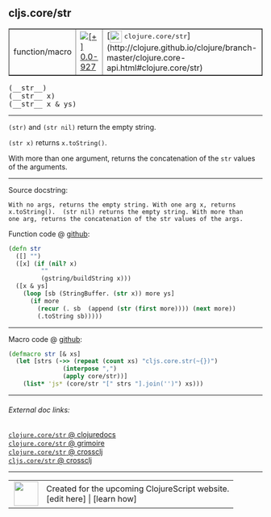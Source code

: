 ## cljs.core/str



 <table border="1">
<tr>
<td>function/macro</td>
<td><a href="https://github.com/cljsinfo/cljs-api-docs/tree/0.0-927"><img valign="middle" alt="[+] 0.0-927" title="Added in 0.0-927" src="https://img.shields.io/badge/+-0.0--927-lightgrey.svg"></a> </td>
<td>
[<img height="24px" valign="middle" src="http://i.imgur.com/1GjPKvB.png"> <samp>clojure.core/str</samp>](http://clojure.github.io/clojure/branch-master/clojure.core-api.html#clojure.core/str)
</td>
</tr>
</table>


 <samp>
(__str__)<br>
</samp>
 <samp>
(__str__ x)<br>
</samp>
 <samp>
(__str__ x & ys)<br>
</samp>

---

`(str)` and `(str nil)` return the empty string.

`(str x)` returns `x.toString()`.

With more than one argument, returns the concatenation of the `str` values of
the arguments.



---




Source docstring:

```
With no args, returns the empty string. With one arg x, returns
x.toString().  (str nil) returns the empty string. With more than
one arg, returns the concatenation of the str values of the args.
```


Function code @ [github](https://github.com/clojure/clojurescript/blob/r2657/src/cljs/cljs/core.cljs#L2119-L2131):

```clj
(defn str
  ([] "")
  ([x] (if (nil? x)
         ""
         (gstring/buildString x)))
  ([x & ys]
    (loop [sb (StringBuffer. (str x)) more ys]
      (if more
        (recur (. sb  (append (str (first more)))) (next more))
        (.toString sb)))))
```

<!--
Repo - tag - source tree - lines:

 <pre>
clojurescript @ r2657
└── src
    └── cljs
        └── cljs
            └── <ins>[core.cljs:2119-2131](https://github.com/clojure/clojurescript/blob/r2657/src/cljs/cljs/core.cljs#L2119-L2131)</ins>
</pre>

-->

---

Macro code @ [github](https://github.com/clojure/clojurescript/blob/r2657/src/clj/cljs/core.clj#L207-L211):

```clj
(defmacro str [& xs]
  (let [strs (->> (repeat (count xs) "cljs.core.str(~{})")
               (interpose ",")
               (apply core/str))]
    (list* 'js* (core/str "[" strs "].join('')") xs)))
```

<!--
Repo - tag - source tree - lines:

 <pre>
clojurescript @ r2657
└── src
    └── clj
        └── cljs
            └── <ins>[core.clj:207-211](https://github.com/clojure/clojurescript/blob/r2657/src/clj/cljs/core.clj#L207-L211)</ins>
</pre>
-->

---


###### External doc links:

[`clojure.core/str` @ clojuredocs](http://clojuredocs.org/clojure.core/str)<br>
[`clojure.core/str` @ grimoire](http://conj.io/store/v1/org.clojure/clojure/1.7.0-beta3/clj/clojure.core/str/)<br>
[`clojure.core/str` @ crossclj](http://crossclj.info/fun/clojure.core/str.html)<br>
[`cljs.core/str` @ crossclj](http://crossclj.info/fun/cljs.core.cljs/str.html)<br>

---

 <table>
<tr><td>
<img valign="middle" align="right" width="48px" src="http://i.imgur.com/Hi20huC.png">
</td><td>
Created for the upcoming ClojureScript website.<br>
[edit here] | [learn how]
</td></tr></table>

[edit here]:https://github.com/cljsinfo/cljs-api-docs/blob/master/cljsdoc/cljs.core/str.cljsdoc
[learn how]:https://github.com/cljsinfo/cljs-api-docs/wiki/cljsdoc-files

<!--

This information was too distracting to show to readers, but I'll leave it
commented here since it is helpful to:

- pretty-print the data used to generate this document
- and show how to retrieve that data



The API data for this symbol:

```clj
{:description "`(str)` and `(str nil)` return the empty string.\n\n`(str x)` returns `x.toString()`.\n\nWith more than one argument, returns the concatenation of the `str` values of\nthe arguments.",
 :ns "cljs.core",
 :name "str",
 :signature ["[]" "[x]" "[x & ys]"],
 :history [["+" "0.0-927"]],
 :type "function/macro",
 :full-name-encode "cljs.core/str",
 :source {:code "(defn str\n  ([] \"\")\n  ([x] (if (nil? x)\n         \"\"\n         (gstring/buildString x)))\n  ([x & ys]\n    (loop [sb (StringBuffer. (str x)) more ys]\n      (if more\n        (recur (. sb  (append (str (first more)))) (next more))\n        (.toString sb)))))",
          :title "Function code",
          :repo "clojurescript",
          :tag "r2657",
          :filename "src/cljs/cljs/core.cljs",
          :lines [2119 2131]},
 :extra-sources [{:code "(defmacro str [& xs]\n  (let [strs (->> (repeat (count xs) \"cljs.core.str(~{})\")\n               (interpose \",\")\n               (apply core/str))]\n    (list* 'js* (core/str \"[\" strs \"].join('')\") xs)))",
                  :title "Macro code",
                  :repo "clojurescript",
                  :tag "r2657",
                  :filename "src/clj/cljs/core.clj",
                  :lines [207 211]}],
 :full-name "cljs.core/str",
 :clj-symbol "clojure.core/str",
 :docstring "With no args, returns the empty string. With one arg x, returns\nx.toString().  (str nil) returns the empty string. With more than\none arg, returns the concatenation of the str values of the args."}

```

Retrieve the API data for this symbol:

```clj
;; from Clojure REPL
(require '[clojure.edn :as edn])
(-> (slurp "https://raw.githubusercontent.com/cljsinfo/cljs-api-docs/catalog/cljs-api.edn")
    (edn/read-string)
    (get-in [:symbols "cljs.core/str"]))
```

-->
